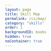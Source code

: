 ```yaml
---
layout: page
title: Skill Map
permalink: /cs/map/
category: "skills"
order: 1
backgroundID: books
hidden: true
noContainer: true
---
```


<script src="/assets/certification/libs/skill-tree.min.js"></script>
<script src="/assets/certification/libs/jquery.min.js"></script>
<script src="/assets/certification/libs/raphael.min.js"></script>
<script src="/assets/certification/libs/Treant.js"></script>
<link type="text/css" rel="stylesheet" href="/assets/certification/treant.css">
<link type="text/css" rel="stylesheet" href="/assets/certification/skill-tree.css">

<div class="links" id="pfad"></div>
<script>
      var dirname = window.location.origin + "/assets/certification/"
      SkillTreeViewer("#pfad", {
          "all": [
              dirname + "skill-data.json",
              dirname + "skill-links.json",
              dirname + "skill-tree-structure.json"
          ]
//          "reduced": [
//              dirname + "skill-data.json",
//              dirname + "skill-descriptions.json",
//              dirname + "skill-tree-structure.json"
//          ],
      });
</script>
